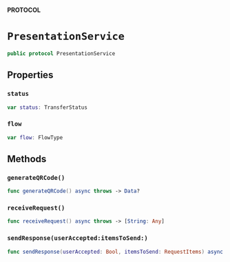 **PROTOCOL**

# `PresentationService`

```swift
public protocol PresentationService
```

## Properties
### `status`

```swift
var status: TransferStatus
```

### `flow`

```swift
var flow: FlowType
```

## Methods
### `generateQRCode()`

```swift
func generateQRCode() async throws -> Data?
```

### `receiveRequest()`

```swift
func receiveRequest() async throws -> [String: Any]
```

### `sendResponse(userAccepted:itemsToSend:)`

```swift
func sendResponse(userAccepted: Bool, itemsToSend: RequestItems) async throws
```
